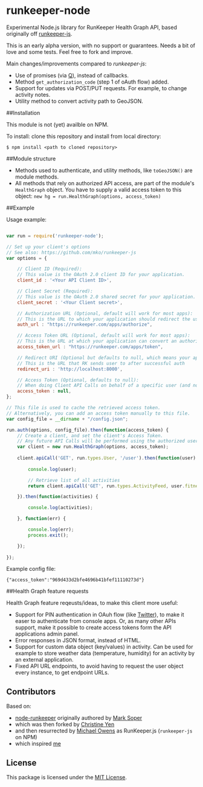 runkeeper-node
==============

Experimental Node.js library for RunKeeper Health Graph API, based originally off [runkeeper-js](https://github.com/mko/runkeeper-js).

This is an early alpha version, with no support or guarantees. Needs a bit of love and some tests. Feel free to fork and improve.

Main changes/improvements compared to *runkeeper-js*:

- Use of promises (via [Q](https://github.com/kriskowal/q)), instead of callbacks.
- Method `get_authorization_code` (step 1 of oAuth flow) added.
- Support for updates via POST/PUT requests. For example, to change activity notes.
- Utility method to convert activity path to GeoJSON.

##Installation

This module is not (yet) availble on NPM.

To install: clone this repository and install from local directory:

	$ npm install <path to cloned repository>
	
##Module structure

- Methods used to authenticate, and utility methods, like `toGeoJSON()` are module methods.
- All methods that rely on authorized API access, are part of the module's `HealthGraph` object. You have to supply a valid access token to this object: `new hg = run.HealthGraph(options, access_token)`

##Example

Usage example:

```javascript

var run = require('runkeeper-node');

// Set up your client's options
// See also: https://github.com/mko/runkeeper-js
var options = {

    // Client ID (Required): 
    // This value is the OAuth 2.0 client ID for your application.  
    client_id : '<Your API Client ID>',

    // Client Secret (Required):  
    // This value is the OAuth 2.0 shared secret for your application.   
    client_secret : '<Your Client secret>',

    // Authorization URL (Optional, default will work for most apps):
    // This is the URL to which your application should redirect the user in order to authorize access to his or her RunKeeper account.   
    auth_url : "https://runkeeper.com/apps/authorize",

    // Access Token URL (Optional, default will work for most apps):
    // This is the URL at which your application can convert an authorization code to an access token. 
    access_token_url : "https://runkeeper.com/apps/token",

    // Redirect URI (Optional but defaults to null, which means your app won't be able to use the getNewToken method):
    // This is the URL that RK sends user to after successful auth  
    redirect_uri : 'http://localhost:8000',

    // Access Token (Optional, defaults to null):
    // When doing Client API Calls on behalf of a specific user (and not getting a new Access Token for the first time), set the user's Access Token here.
    access_token : null,
};

// This file is used to cache the retrieved access token.
// Alternatively, you can add an access token manually to this file.
var config_file = __dirname + "/config.json";

run.auth(options, config_file).then(function(access_token) {	
	// Create a client, and set the client's Access Token. 
	// Any future API Calls will be performed using the authorized user's access token. 
	var client = new run.HealthGraph(options, access_token);
	
	client.apiCall('GET', run.types.User, '/user').then(function(user) {
		
		console.log(user);

		// Retrieve list of all activities
		return client.apiCall('GET', run.types.ActivityFeed, user.fitness_activities );				

	}).then(function(activities) {

		console.log(activities);

	}, function(err) {

		console.log(err);
		process.exit();			

	});
	
});	
```	

Example config file:

    {"access_token":"969d433d2bfe4696b41bfef11110273d"}

##Health Graph feature requests

Health Graph feature reqeusts/ideas, to make this client more useful:

- Support for PIN authentication in OAuh flow (like [Twitter](https://dev.twitter.com/docs/auth/pin-based-authorization)), to make it easer to authenticate from console apps. Or, as many other APIs support, make it possible to create access tokens form the API applications admin panel.
- Error responses in JSON format, instead of HTML.
- Support for custom data object (key/values) in activity. Can be used for example to store weather data (temperature, humidity) for an activity by an external application.
- Fixed API URL endpoints, to avoid having to request the user object every instance, to get endpoint URLs.

## Contributors

Based on: 

- [node-runkeeper](https://github.com/marksoper/node-runkeeper) originally authored by [Mark Soper](https://github.com/marksoper/)
- which was then forked by [Christine Yen](https://github.com/christineyen)
- and then resurrected by [Michael Owens](https://github.com/mowens) as RunKeeper.js (`runkeeper-js` on NPM)
- which inspired [me](https://github.com/onderweg/)

## License

This package is licensed under the [MIT License](http://www.opensource.org/licenses/mit-license.php).

